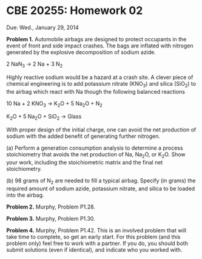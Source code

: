 # CBE 20255: Homework 02 #
Due: Wed., January 29, 2014

**Problem 1.** Automobile airbags are designed to protect occupants in the event of front and side impact crashes. 
The bags are inflated with nitrogen generated by the explosive decomposition of sodium azide. 

2 NaN<sub>3</sub> &rarr; 2 Na + 3 N<sub>2</sub>

Highly reactive sodium would be a hazard at a crash site. A clever piece of chemical engineering is to add potassium nitrate (KNO<sub>3</sub>) and silica (SiO<sub>2</sub>) to the airbag which react with Na though the following balanced reactions

10 Na + 2 KNO<sub>3</sub> &rarr; K<sub>2</sub>O + 5 Na<sub>2</sub>O + N<sub>2</sub>

K<sub>2</sub>O + 5 Na<sub>2</sub>O + SiO<sub>2</sub> &rarr; Glass

With proper design of the initial charge, one can avoid the net production of sodium with the added benefit of generating further nitrogen. 

(a) Perform a generation consumption analysis to determine a process stoichiometry that avoids the net production of Na, Na<sub>2</sub>O, or K<sub>2</sub>O. Show your work, including the stoichiometric matrix and the final net stoichiometry.

(b) 98 grams of N<sub>2</sub> are needed to fill a typical airbag. Specify (in grams) the required amount of sodium azide, potassium nitrate, and silica to be loaded into the airbag.

**Problem 2.** Murphy, Problem P1.28.

**Problem 3.** Murphy, Problem P1.30. 

**Problem 4.** Murphy, Problem P1.42. This is an involved problem that will take time to complete, so get an early start. For this problem (and this problem only) feel free to work with a partner. If you do, you should both submit solutions (even if identical), and indicate who you worked with.







